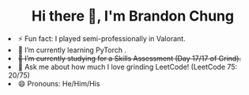 <h1 align="center">
  Hi there 👋, I'm Brandon Chung
</h1>

<!--
**bchung9/bchung9** is a ✨ _special_ ✨ repository because its `README.md` (this file) appears on your GitHub profile.

Here are some ideas to get you started:

- 🔭 I’m currently working on ...
- 🌱 I’m currently learning ...
- 👯 I’m looking to collaborate on ...
- 🤔 I’m looking for help with ...
- 💬 Ask me about ...
- 📫 How to reach me: ...
- 😄 Pronouns: ...
- ⚡ Fun fact: ...
-->

<li>⚡ Fun fact: I played semi-professionally in Valorant.</li>
<li>🌱 I’m currently learning PyTorch .</li>
<li><s>🌱 I’m currently studying for a Skills Assessment (Day 17/17 of Grind).</s></li>
<li>🤔 Ask me about how much I love grinding LeetCode! (LeetCode 75: 20/75)</li>
<!--<li>📫 Feel free to reach out and connect: https://www.linkedin.com/in/brandon-c-b730a3252/</li>-->
<li>😄 Pronouns: He/Him/His</li>
